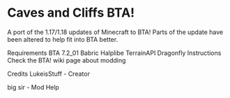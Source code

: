 # Caves and Cliffs BTA!

A port of the 1.17/1.18 updates of Minecraft to BTA!
Parts of the update have been altered to help fit into BTA better.


Requirements
BTA 7.2_01
Babric
Halplibe
TerrainAPI
Dragonfly
Instructions
Check the BTA! wiki page about modding

Credits
LukeisStuff - Creator

big sir - Mod Help

